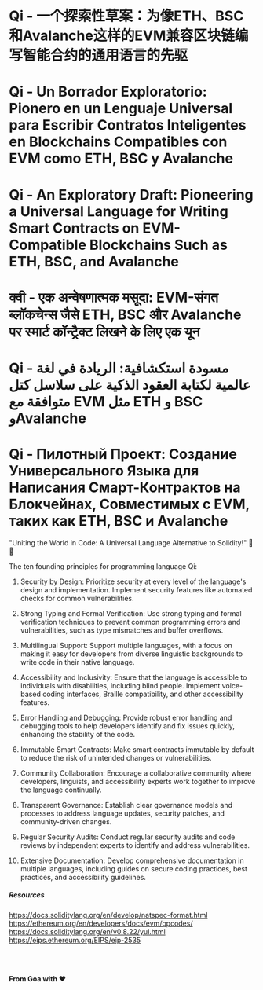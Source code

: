 # Qi - 一个探索性草案：为像ETH、BSC和Avalanche这样的EVM兼容区块链编写智能合约的通用语言的先驱
# Qi - Un Borrador Exploratorio: Pionero en un Lenguaje Universal para Escribir Contratos Inteligentes en Blockchains Compatibles con EVM como ETH, BSC y Avalanche
# Qi - An Exploratory Draft: Pioneering a Universal Language for Writing Smart Contracts on EVM-Compatible Blockchains Such as ETH, BSC, and Avalanche
# क्वी - एक अन्वेषणात्मक मसूदा: EVM-संगत ब्लॉकचेन्स जैसे ETH, BSC और Avalanche पर स्मार्ट कॉन्ट्रैक्ट लिखने के लिए एक यून
# Qi - مسودة استكشافية: الريادة في لغة عالمية لكتابة العقود الذكية على سلاسل كتل متوافقة مع EVM مثل ETH و BSC وAvalanche
# Qi - Пилотный Проект: Создание Универсального Языка для Написания Смарт-Контрактов на Блокчейнах, Совместимых с EVM, таких как ETH, BSC и Avalanche

"Uniting the World in Code: A Universal Language Alternative to Solidity!" 💫🌐

The ten founding principles for programming language Qi:

1. Security by Design:
Prioritize security at every level of the language's design and implementation. Implement security features like automated checks for common vulnerabilities.

2. Strong Typing and Formal Verification:
Use strong typing and formal verification techniques to prevent common programming errors and vulnerabilities, such as type mismatches and buffer overflows.

3. Multilingual Support:
Support multiple languages, with a focus on making it easy for developers from diverse linguistic backgrounds to write code in their native language.

4. Accessibility and Inclusivity:
Ensure that the language is accessible to individuals with disabilities, including blind people. Implement voice-based coding interfaces, Braille compatibility, and other accessibility features.

5. Error Handling and Debugging:
Provide robust error handling and debugging tools to help developers identify and fix issues quickly, enhancing the stability of the code.

6. Immutable Smart Contracts:
Make smart contracts immutable by default to reduce the risk of unintended changes or vulnerabilities.

7. Community Collaboration:
Encourage a collaborative community where developers, linguists, and accessibility experts work together to improve the language continually.

8. Transparent Governance:
Establish clear governance models and processes to address language updates, security patches, and community-driven changes.

9. Regular Security Audits:
Conduct regular security audits and code reviews by independent experts to identify and address vulnerabilities.

10. Extensive Documentation:
Develop comprehensive documentation in multiple languages, including guides on secure coding practices, best practices, and accessibility guidelines.

##### Resources
https://docs.soliditylang.org/en/develop/natspec-format.html
<br />
https://ethereum.org/en/developers/docs/evm/opcodes/
<br />
https://docs.soliditylang.org/en/v0.8.22/yul.html
<br />
https://eips.ethereum.org/EIPS/eip-2535

<br />
<br />

**From Goa with ❤️**

